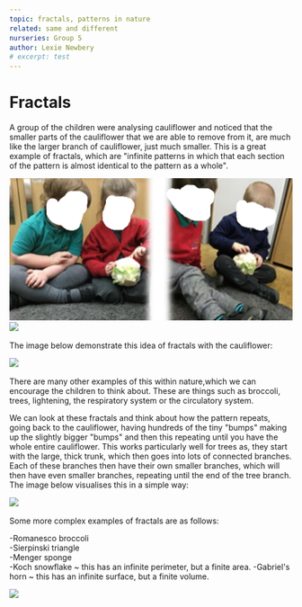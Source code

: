 ```yaml
---
topic: fractals, patterns in nature
related: same and different    
nurseries: Group 5 
author: Lexie Newbery
# excerpt: test
---
```


# Fractals

A group of the children were analysing cauliflower and noticed that the smaller parts of the cauliflower that we are able to remove from it, are much like the larger branch of cauliflower, just much smaller. This is a great example of fractals, which are "infinite patterns in which that each section of the pattern is almost identical to the pattern as a whole".  

![A photo showing nursery children looking at a cauliflower](/assets/img/lookingatcauliflower.png "Children looking at cauliflower")
<img src="My files/Downloads/Nuffield/image/lookingatcauliflower.png">

The image below demonstrate this idea of fractals with the cauliflower: 

<img src="My files/Downloads/Nuffield/image/cauliflower.png">

There are many other examples of this within nature,which we can encourage the children to think about. These are things such as broccoli, trees, lightening, the respiratory system or the circulatory system.

We can look at these fractals and think about how the pattern repeats, going back to the cauliflower, having hundreds of the tiny "bumps" making up the slightly bigger "bumps" and then this repeating until you have the whole entire cauliflower. This works particularly well for trees as, they start with the large, thick trunk, which then goes into lots of connected branches. Each of these branches then have their own smaller branches, which will then have even smaller branches, repeating until the end of the tree branch. The image below visualises this in a simple way: 

<img src="My files/Downloads/Nuffield/image/tree.png"> 
 
Some more complex examples of fractals are as follows: 

-Romanesco broccoli                
-Sierpinski triangle                                      
-Menger sponge                           
-Koch snowflake ~ this has an infinite perimeter, but a finite area.
-Gabriel's horn ~ this has an infinite surface, but a finite volume. 

<img src="My Files/Downloads/Nuffield/image/fractalpattern.jpg">
